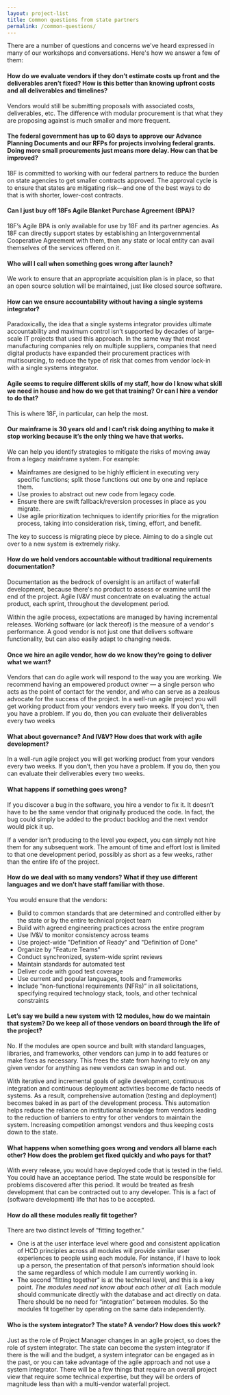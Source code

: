 ```yaml
---
layout: project-list
title: Common questions from state partners
permalink: /common-questions/
---
```


There are a number of questions and concerns we've heard expressed in many of our workshops and conversations. Here's how we answer a few of them:

#### How do we evaluate vendors if they don’t estimate costs up front and the deliverables aren’t fixed? How is this better than knowing upfront costs and all deliverables and timelines?

Vendors would still be submitting proposals with associated costs, deliverables, etc. The difference with modular procurement is that what they are proposing against is much smaller and more frequent.

#### The federal government has up to 60 days to approve our Advance Planning Documents and our RFPs for projects involving federal grants. Doing more small procurements just means more delay. How can that be improved?

18F is committed to working with our federal partners to reduce the burden on state agencies to get smaller contracts approved. The approval cycle is to ensure that states are mitigating risk—and one of the best ways to do that is with shorter, lower-cost contracts.

#### Can I just buy off 18Fs Agile Blanket Purchase Agreement (BPA)?

18F’s Agile BPA is only available for use by 18F and its partner agencies. As 18F can directly support states by establishing an Intergovernmental Cooperative Agreement with them, then any state or local entity can avail themselves of the services offered on it.

#### Who will I call when something goes wrong after launch?

We work to ensure that an appropriate acquisition plan is in place, so that an open source solution will be maintained, just like closed source software.

#### How can we ensure accountability without having a single systems integrator?

Paradoxically, the idea that a single systems integrator provides ultimate accountability and maximum control isn’t supported by decades of large-scale IT projects that used this approach. In the same way that most manufacturing companies rely on multiple suppliers, companies that need digital products have expanded their procurement practices with multisourcing, to reduce the type of risk that comes from vendor lock-in with a single systems integrator.

#### Agile seems to require different skills of my staff, how do I know what skill we need in house and how do we get that training? Or can I hire a vendor to do that?

This is where 18F, in particular, can help the most.

#### Our mainframe is 30 years old and I can’t risk doing anything to make it stop working because it’s the only thing we have that works.

We can help you identify strategies to mitigate the risks of moving away from a legacy mainframe system. For example:

* Mainframes are designed to be highly efficient in executing very specific functions; split those functions out one by one and replace them.
* Use proxies to abstract out new code from legacy code.
* Ensure there are swift fallback/reversion processes in place as you migrate.
* Use agile prioritization techniques to identify priorities for the migration process, taking into consideration risk, timing, effort, and benefit.

The key to success is migrating piece by piece. Aiming to do a single cut over to a new system is extremely risky.

#### How do we hold vendors accountable without traditional requirements documentation?

Documentation as the bedrock of oversight is an artifact of waterfall development, because there's no product to assess or examine until the end of the project. Agile IV&V must concentrate on evaluating the actual product, each sprint, throughout the development period.

Within the agile process, expectations are managed by having incremental releases. Working software (or lack thereof) is the measure of a vendor's performance. A good vendor is not just one that delivers software functionality, but can also easily adapt to changing needs.

#### Once we hire an agile vendor, how do we know they’re going to deliver what we want?

Vendors that can do agile work will respond to the way you are working. We recommend having an empowered product owner — a single person who acts as the point of contact for the vendor, and who can serve as a zealous advocate for the success of the project. In a well-run agile project you will get working product from your vendors every two weeks. If you don’t, then you have a problem. If you do, then you can evaluate their deliverables every two weeks

#### What about governance? And IV&V? How does that work with agile development?

In a well-run agile project you will get working product from your vendors every two weeks. If you don’t, then you have a problem. If you do, then you can evaluate their deliverables every two weeks.

#### What happens if something goes wrong?

If you discover a bug in the software, you hire a vendor to fix it. It doesn’t have to be the same vendor that originally produced the code. In fact, the bug could simply be added to the product backlog and the next vendor would pick it up.

If a vendor isn’t producing to the level you expect, you can simply not hire them for any subsequent work. The amount of time and effort lost is limited to that one development period, possibly as short as a few weeks, rather than the entire life of the project.


#### How do we deal with so many vendors? What if they use different languages and we don’t have staff familiar with those.

You would ensure that the vendors:

- Build to common standards that are determined and controlled either by the state or by the entire technical project team
- Build with agreed engineering practices across the entire program
- Use IV&V to monitor consistency across teams
- Use project-wide "Definition of Ready" and "Definition of Done"
- Organize by "Feature Teams"
- Conduct synchronized, system-wide sprint reviews
- Maintain standards for automated test
- Deliver code with good test coverage
- Use current and popular languages, tools and frameworks
- Include “non-functional requirements (NFRs)” in all solicitations, specifying required technology stack, tools, and other technical constraints

#### Let’s say we build a new system with 12 modules, how do we maintain that system? Do we keep all of those vendors on board through the life of the project?

No. If the modules are open source and built with standard languages, libraries, and frameworks, other vendors can jump in to add features or make fixes as necessary. This frees the state from having to rely on any given vendor for anything as new vendors can swap in and out.

With iterative and incremental goals of agile development, continuous integration and continuous deployment activities become de facto needs of systems.  As a result, comprehensive automation (testing and deployment) becomes baked in as part of the development process.  This automation helps reduce the reliance on institutional knowledge from vendors leading to the reduction of barriers to entry for other vendors to maintain the system.  Increasing competition amongst vendors and thus keeping costs down to the state.

#### What happens when something goes wrong and vendors all blame each other? How does the problem get fixed quickly and who pays for that?

With every release, you would have deployed code that is tested in the field. You could have an acceptance period. The state would be responsible for problems discovered after this period. It would be treated as fresh development that can be contracted out to any developer. This is a fact of (software development) life that has to be accepted.


#### How do all these modules really fit together?

There are two distinct levels of “fitting together.”
* One is at the user interface level where good and consistent application of HCD principles across all modules will provide similar user experiences to people using each module. For instance, if I have to look up a person, the presentation of that person’s information should look the same regardless of which module I am currently working in.
* The second “fitting together” is at the technical level, and this is a key point. _The modules need not know about each other at all._ Each module should communicate directly with the database and act directly on data. There should be no need for “integration” between modules. So the modules fit together by operating on the same data independently.

#### Who is the system integrator? The state? A vendor? How does this work?

Just as the role of Project Manager changes in an agile project, so does the role of system integrator. The state can become the system integrator if there is the will and the budget, a system integrator can be engaged as in the past, or you can take advantage of the agile approach and not use a system integrator. There will be a few things that require an overall project view that require some technical expertise, but they will be orders of magnitude less than with a multi-vendor waterfall project.

